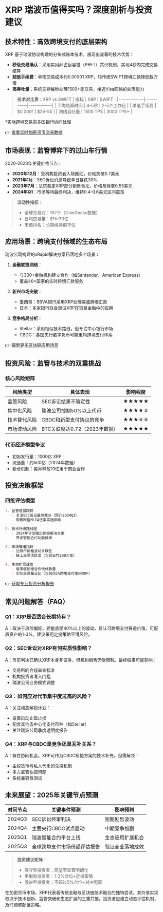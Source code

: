 # XRP 瑞波币值得买吗？深度剖析与投资建议

## 技术特性：高效跨境支付的底层架构

XRP 基于瑞波协议构建的分布式账本技术，展现出显著的技术优势：
- **秒级交易确认**：采用实用拜占庭容错（PBFT）共识机制，实现4秒内完成交易结算
- **超低手续费**：单笔交易成本约0.00001 XRP，较传统SWIFT跨境汇款降低数万倍
- **高吞吐量**：系统支持每秒处理1500+笔交易，接近Visa网络的处理能力

> **技术对比表**：XRP vs SWIFT
> | 指标          | XRP        | SWIFT       |
> |-------------|-----------|------------|
> | 平均结算时间   | 4-5秒     | 2-5个工作日  |
> | 单笔手续费    | $0.0001   | $25-50     |
> | 网络吞吐量    | 1500 TPS  | 3000 TPS*  |

\*实际跨境交易需多国银行协同处理

👉 [查看实时加密货币交易数据](https://bit.ly/okx_welcome)

## 市场表现：监管博弈下的过山车行情

2020-2023年关键价格节点：
- **2020年12月**：受机构投资者入场推动，价格突破0.7美元
- **2021年1月**：SEC诉讼消息导致单日暴跌30%
- **2023年7月**：法院裁定XRP部分销售合法，价格反弹至0.55美元
- **2024年Q1**：市场等待最终判决，维持0.4-0.6美元区间震荡

> **流动性指标**：
> - 全球交易对：137个（CoinGecko数据）
> - 日均交易量：$15-30亿
> - 市值排名：长期维持前10位

## 应用场景：跨境支付领域的生态布局

瑞波公司构建的xRapid解决方案已落地多个场景：
1. **金融联盟网络**：
   - 与300+金融机构建立合作（如Santander、American Express）
   - 覆盖40+国家的实时跨境汇款服务

2. **新兴市场突破**：
   - 墨西哥：BBVA银行采用XRP处理美墨跨境汇款
   - 日本：多家银行联合测试XRP在贸易金融中的应用

3. **竞争格局分析**：
   - Stellar：采用相似技术路线，但专注中小银行市场
   - CBDC：各国央行数字货币可能重构跨境支付体系

👉 [探索更多区块链应用场景](https://bit.ly/okx_welcome)

## 投资风险：监管与技术的双重挑战

### 核心风险矩阵
| 风险类型      | 具体表现                  | 影响程度 |
|------------|-------------------------|--------|
| 监管风险      | SEC诉讼结果不确定性         | ★★★★★  |
| 集中化风险    | 瑞波公司控制50%以上代币       | ★★★★☆  |
| 技术替代风险  | CBDC和新型支付协议的竞争      | ★★★☆☆  |
| 市场波动风险  | BTC关联度达0.72（2023年数据） | ★★★★★  |

### 代币经济模型争议
- 初始发行量：1000亿 XRP
- 流通量：约500亿（2024年数据）
- 锁仓机制：每月释放10亿用于商业合作

## 投资决策框架

### 四维评估模型
```markdown
1. 监管进展跟踪
   - 关注SEC诉讼最终裁决（预计2024Q3）
   - 观察欧盟MiCA法案实施影响

2. 技术升级路线图
   - 2024年计划推出侧链解决方案
   - 开发智能合约功能模块

3. 市场情绪指标
   - 比特币价格波动关联性
   - 链上交易活跃度（当前日均200万笔）

4. 生态扩展速度
   - 每季度新增合作伙伴数量
   - 实际交易量占比（当前约5%跨境支付使用XRP）
```

👉 [获取专业投资分析报告](https://bit.ly/okx_welcome)

## 常见问题解答（FAQ）

### Q1：XRP是否适合长期持有？
A：取决于风险偏好。若能承受40%以上的波动，且认可跨境支付赛道价值，可配置资产的1-3%。建议采用定投策略平滑风险。

### Q2：SEC诉讼对XRP有何实质性影响？
A：当前判决已确认XRP本身非证券，但机构销售仍受限制。最终结果可能影响：
- 交易所的合规审查标准
- 机构投资者准入门槛
- 瑞波公司业务模式调整

### Q3：如何应对代币集中度过高的风险？
A：关注动态解锁计划：
- 设置自动止盈止损
- 配合其他去中心化支付币种（如Stellar）
- 关注瑞波公司季度透明度报告

### Q4：XRP与CBDC是竞争还是互补关系？
A：存在协同机会。XRP可作为CBDC桥接方案的技术补充，但需解决：
- 主权货币与私人代币的兑换机制
- 多方监管协调问题
- 系统兼容性测试

## 未来展望：2025年关键节点预测

| 时间节点    | 关键事件预测                | 影响预判          |
|-----------|---------------------------|-----------------|
| 2024Q3    | SEC诉讼终审判决             | 短期剧烈波动       |
| 2024Q4    | 主要央行CBDC试点启动        | 中期竞争加剧       |
| 2025Q1    | 瑞波智能合约平台上线        | 生态应用扩展机会   |
| 2025Q3    | 全球跨境支付市场份额评估报告  | 验证商业落地成效   |

> **投资建议矩阵**：
> - 保守型投资者：观望至监管明朗化
> - 平衡型投资者：1-2%仓位+定投策略
> - 激进型投资者：不超过5%仓位+对冲配置

在加密货币市场，XRP代表着传统金融与区块链技术融合的独特尝试。其价值实现取决于技术创新、监管突破和生态扩展的三重共振。投资者应建立动态评估机制，及时调整配置策略。